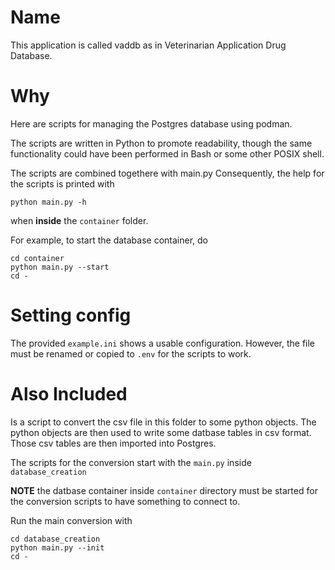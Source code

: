 # Name
This application is called vaddb as in Veterinarian Application Drug
Database.

# Why

Here are scripts for managing the Postgres database using podman.

The scripts are written in Python to promote readability, though the same
functionality could have been performed in Bash or some other POSIX shell.

The scripts are combined togethere with main.py
Consequently, the help for the scripts is printed with

```
python main.py -h
```

when **inside** the `container` folder.

For example, to start the database container, do

```
cd container
python main.py --start
cd -
```

# Setting config

The provided `example.ini` shows a usable configuration.
However, the file must be renamed or copied to `.env` for the scripts to work.

# Also Included

Is a script to convert the csv file in this folder to some python objects.
The python objects are then used to write some datbase tables in csv format.
Those csv tables are then imported into Postgres.

The scripts for the conversion start with the `main.py` inside `database_creation`

**NOTE** the datbase container inside `container` directory must be started
for the conversion scripts to have something to connect to.

Run the main conversion with

```
cd database_creation
python main.py --init
cd -
```

